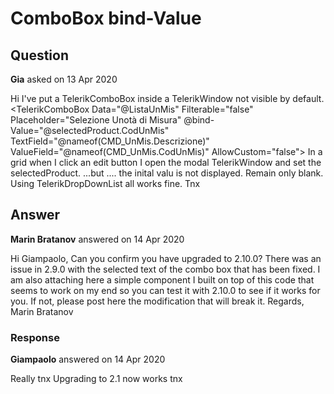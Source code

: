 # ComboBox bind-Value

## Question

**Gia** asked on 13 Apr 2020

Hi I've put a TelerikComboBox inside a TelerikWindow not visible by default. <TelerikComboBox Data="@ListaUnMis" Filterable="false" Placeholder="Selezione Unotà di Misura" @bind-Value="@selectedProduct.CodUnMis" TextField="@nameof(CMD_UnMis.Descrizione)" ValueField="@nameof(CMD_UnMis.CodUnMis)" AllowCustom="false"> </TelerikComboBox> In a grid when I click an edit button I open the modal TelerikWindow and set the selectedProduct. ...but .... the inital valu is not displayed. Remain only blank. Using TelerikDropDownList all works fine. Tnx

## Answer

**Marin Bratanov** answered on 14 Apr 2020

Hi Giampaolo, Can you confirm you have upgraded to 2.10.0? There was an issue in 2.9.0 with the selected text of the combo box that has been fixed. I am also attaching here a simple component I built on top of this code that seems to work on my end so you can test it with 2.10.0 to see if it works for you. If not, please post here the modification that will break it. Regards, Marin Bratanov

### Response

**Giampaolo** answered on 14 Apr 2020

Really tnx Upgrading to 2.1 now works tnx

